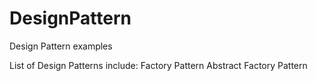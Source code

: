 # DesignPattern
Design Pattern examples

List of Design Patterns include:
Factory Pattern
Abstract Factory Pattern